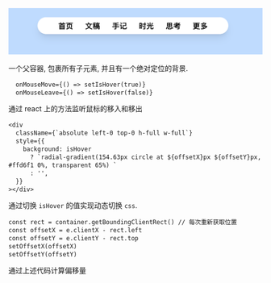 ![Screenshot](https://github.com/NeilYeTAT/LearnCSSuseReact-Tailwind/blob/main/src/components/day020-ths-best-nav/Screenshot.png)

一个父容器, 包裹所有子元素, 并且有一个绝对定位的背景.

```tsx
  onMouseMove={() => setIsHover(true)}
  onMouseLeave={() => setIsHover(false)}
```

通过 react 上的方法监听鼠标的移入和移出

```tsx
<div
  className={`absolute left-0 top-0 h-full w-full`}
  style={{
    background: isHover
      ? `radial-gradient(154.63px circle at ${offsetX}px ${offsetY}px, #ffd6f1 0%, transparent 65%) `
      : '',
  }}
></div>
```

通过切换 `isHover` 的值实现动态切换 `css`.

```tsx
const rect = container.getBoundingClientRect() // 每次重新获取位置
const offsetX = e.clientX - rect.left
const offsetY = e.clientY - rect.top
setOffsetX(offsetX)
setOffsetY(offsetY)
```

通过上述代码计算偏移量
